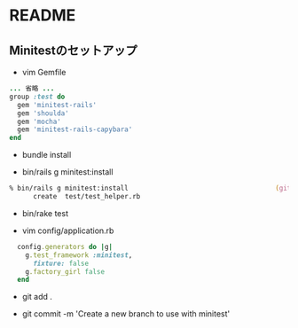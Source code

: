 # README

## Minitestのセットアップ

* vim Gemfile

```ruby
... 省略 ...
group :test do
  gem 'minitest-rails'
  gem 'shoulda'
  gem 'mocha'
  gem 'minitest-rails-capybara'
end
```

* bundle install

* bin/rails g minitest:install

```zsh
% bin/rails g minitest:install                                     (git)-[ch7_minitest] <U>
      create  test/test_helper.rb
```

* bin/rake test

* vim config/application.rb

```ruby
  config.generators do |g|
    g.test_framework :minitest,
      fixture: false
    g.factory_girl false
  end
```

* git add .

* git commit -m 'Create a new branch to use with minitest'
